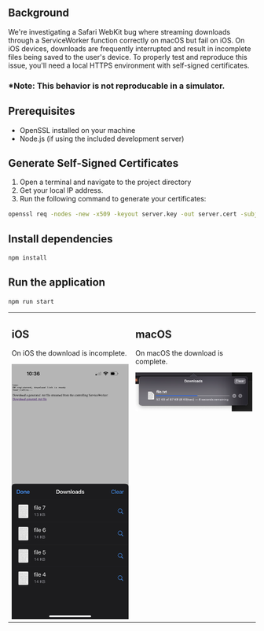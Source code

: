 ## Background

We're investigating a Safari WebKit bug where streaming downloads through a ServiceWorker function correctly on macOS but fail on iOS. On iOS devices, downloads are frequently interrupted and result in incomplete files being saved to the user's device. To properly test and reproduce this issue, you'll need a local HTTPS environment with self-signed certificates.

### \*Note: This behavior is not reproducable in a simulator.

## Prerequisites

- OpenSSL installed on your machine
- Node.js (if using the included development server)

## Generate Self-Signed Certificates

1. Open a terminal and navigate to the project directory
2. Get your local IP address.
3. Run the following command to generate your certificates:

```bash
openssl req -nodes -new -x509 -keyout server.key -out server.cert -subj "/CN=[YOUR_LOCAL_IP]" -days 365
```

## Install dependencies

```bash
npm install
```

## Run the application

```bash
npm run start
```

<table>
  <tr valign="top">
    <td width="50%">
      <h2>iOS</h2>
      <p>On iOS the download is incomplete.</p>
      <img src="./ios-files.png" alt="iOS Service Worker Demo" width="100%">
    </td>
    <td width="50%">
      <h2>macOS</h2>
      <p>On macOS the download is complete.</p>
      <img src="./desktop-files.png" alt="Desktop Service Worker Demo" width="100%">
    </td>
  </tr>
</table>
